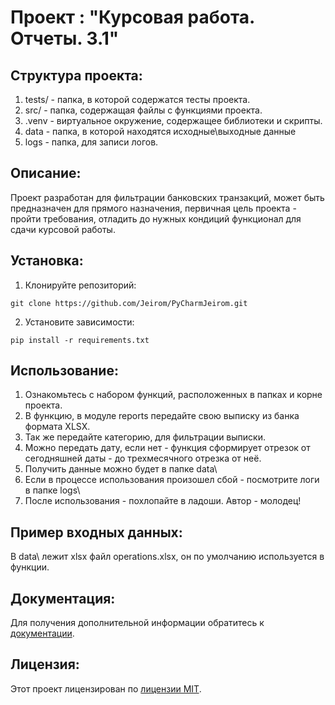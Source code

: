 
# Проект : "Курсовая работа. Отчеты. 3.1"

## Структура проекта:

1. tests/ - папка, в которой содержатся тесты проекта.
2. src/ - папка, содержащая файлы с функциями проекта.
3. .venv - виртуальное окружение, содержащее библиотеки и скрипты.
4. data - папка, в которой находятся исходные\выходные данные
5. logs - папка, для записи логов.
## Описание:

Проект разработан для фильтрации банковских транзакций, может быть предназначен для прямого назначения,
первичная цель проекта - пройти требования, отладить до нужных кондиций функционал для сдачи курсовой работы.

## Установка:

1. Клонируйте репозиторий:
```
git clone https://github.com/Jeirom/PyCharmJeirom.git
```
2. Установите зависимости:
```
pip install -r requirements.txt
```
## Использование:

1. Ознакомьтесь с набором функций, расположенных в папках и корне проекта.
2. В функцию, в модуле reports передайте свою выписку из банка формата XLSX.
3. Так же передайте категорию, для фильтрации выписки. 
4. Можно передать дату, если нет - функция сформирует отрезок от сегодняшней даты - до трехмесячного отрезка от неё.
5. Получить данные можно будет в папке data\
6. Если в процессе использования произошел сбой - посмотрите логи в папке logs\
7. После использования - похлопайте в ладоши. Автор - молодец!

## Пример входных данных:

В data\ лежит xlsx файл operations.xlsx, он по умолчанию используется в функции.

## Документация:

Для получения дополнительной информации обратитесь к [документации](docs/README.md).

## Лицензия:

Этот проект лицензирован по [лицензии MIT](nolicense_nono.com).

